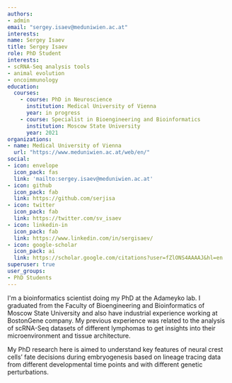 ```yaml
---
authors:
- admin
email: "sergey.isaev@meduniwien.ac.at"
interests:
name: Sergey Isaev
title: Sergey Isaev
role: PhD Student
interests:
- scRNA-Seq analysis tools
- animal evolution
- oncoimmunology
education:
  courses:
    - course: PhD in Neuroscience
      institution: Medical University of Vienna
      year: in progress
    - course: Specialist in Bioengineering and Bioinformatics
      institution: Moscow State University
      year: 2021
organizations:
- name: Medical University of Vienna
  url: "https://www.meduniwien.ac.at/web/en/"
social:
- icon: envelope
  icon_pack: fas
  link: 'mailto:sergey.isaev@meduniwien.ac.at'
- icon: github
  icon_pack: fab
  link: https://github.com/serjisa
- icon: twitter
  icon_pack: fab
  link: https://twitter.com/sv_isaev
- icon: linkedin-in
  icon_pack: fab
  link: https://www.linkedin.com/in/sergisaev/
- icon: google-scholar
  icon_pack: ai
  link: https://scholar.google.com/citations?user=fZlONS4AAAAJ&hl=en
superuser: true
user_groups:
- PhD Students
---
```

I'm a bioinformatics scientist doing my PhD at the Adameyko lab. I graduated from the Faculty of Bioengineering and Bioinformatics of Moscow State University and also have industrial experience working at BostonGene company. My previous experience was related to the analysis of scRNA-Seq datasets of different lymphomas to get insights into their microenvironment and tissue architecture.

My PhD research here is aimed to understand key features of neural crest cells’ fate decisions during embryogenesis based on lineage tracing data from different developmental time points and with different genetic perturbations.
